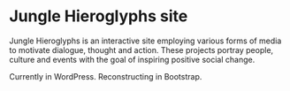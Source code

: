 # Jungle Hieroglyphs site

Jungle Hieroglyphs is an interactive site employing various forms of media to motivate dialogue, thought and action. These projects portray people, culture and events with the goal of inspiring positive social change.

Currently in WordPress. Reconstructing in Bootstrap.
